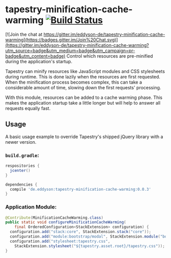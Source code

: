 # tapestry-minification-cache-warming [![Build Status](https://travis-ci.org/eddyson-de/tapestry-minification-cache-warming.svg?branch=master)](https://travis-ci.org/eddyson-de/tapestry-webjars)

[![Join the chat at https://gitter.im/eddyson-de/tapestry-minification-cache-warming](https://badges.gitter.im/Join%20Chat.svg)](https://gitter.im/eddyson-de/tapestry-minification-cache-warming?utm_source=badge&utm_medium=badge&utm_campaign=pr-badge&utm_content=badge)
Control which resources are pre-minified during the application's startup.

Tapestry can minify resources like JavaScript modules and CSS stylesheets during runtime. This is done lazily when the resources are first requested. When the minification process becomes complex, this can take a considerable amount of time, slowing down the first requests' processing.

With this module, resources can be added to a cache warming phase. This makes the application startup take a little longer but will help to answer all requests equally fast.

## Usage

A basic usage example to override Tapestry's shipped jQuery library with a newer version.

### `build.gradle`:
```groovy
respositories {
  jcenter()
}

dependencies {
  compile 'de.eddyson:tapestry-minification-cache-warming:0.0.3'
}

```

### Application Module:
```java
@Contribute(MinificationCacheWarming.class)
public static void configureMinificationCacheWarming(
    final OrderedConfiguration<StackExtension> configuration) {
  configuration.add("stack:core", StackExtension.stack("core"));
  configuration.add("module:bootstrap/modal", StackExtension.module("bootstrap/modal"));
  configuration.add("stylesheet:tapestry.css",
    StackExtension.stylesheet("${tapestry.asset.root}/tapestry.css"));
}
```
